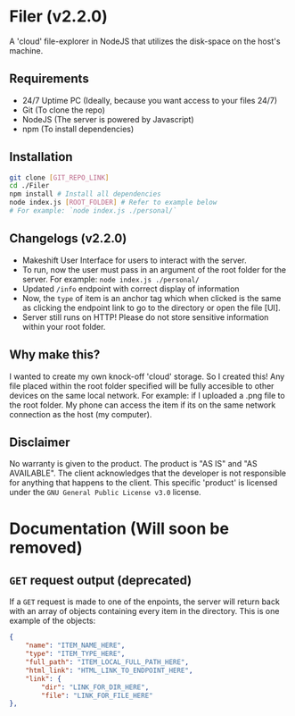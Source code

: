 # Filer (v2.2.0)
A 'cloud' file-explorer in NodeJS that utilizes the disk-space on the host's machine.

## Requirements
-   24/7 Uptime PC (Ideally, because you want access to your files 24/7)
-   Git (To clone the repo)
-   NodeJS (The server is powered by Javascript)
-   npm (To install dependencies)

## Installation
```bash
git clone [GIT_REPO_LINK]
cd ./Filer
npm install # Install all dependencies
node index.js [ROOT_FOLDER] # Refer to example below
# For example: `node index.js ./personal/`
```

## Changelogs (v2.2.0)
-   Makeshift User Interface for users to interact with the server.
-	To run, now the user must pass in an argument of the root folder for the server. For example: `node index.js ./personal/`
-	Updated `/info` endpoint with correct display of information
-	Now, the `type` of item is an anchor tag which when clicked is the same as clicking the endpoint link to go to the directory or open the file [UI].
-   Server still runs on HTTP! Please do not store sensitive information within your root folder.

## Why make this?
I wanted to create my own knock-off 'cloud' storage. So I created this! Any file placed within the root folder specified will be fully accesible to other devices on the same local network. For example: if I uploaded a .png file to the root folder. My phone can access the item if its on the same network connection as the host (my computer).

## Disclaimer
No warranty is given to the product. The product is "AS IS" and "AS AVAILABLE". The client acknowledges that the developer is not responsible for anything that happens to the client. This specific 'product' is licensed under the `GNU General Public License v3.0` license.

# Documentation (Will soon be removed)
## `GET` request output (deprecated)
If a `GET` request is made to one of the enpoints, the server will return back with an array of objects containing every item in the directory. This is one example of the objects:
```json
{
    "name": "ITEM_NAME_HERE",
    "type": "ITEM_TYPE_HERE",
    "full_path": "ITEM_LOCAL_FULL_PATH_HERE",
    "html_link": "HTML_LINK_TO_ENDPOINT_HERE",
    "link": {
        "dir": "LINK_FOR_DIR_HERE",
        "file": "LINK_FOR_FILE_HERE"
},
```